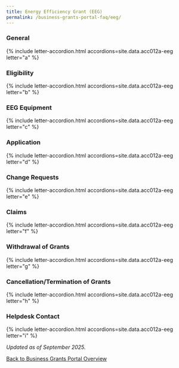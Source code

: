 ```yaml
---
title: Energy Efficiency Grant (EEG)
permalink: /business-grants-portal-faq/eeg/
---
```


### General

{% include letter-accordion.html accordions=site.data.acc012a-eeg letter="a" %}

### Eligibility

{% include letter-accordion.html accordions=site.data.acc012a-eeg letter="b" %}

### EEG Equipment

{% include letter-accordion.html accordions=site.data.acc012a-eeg letter="c" %}

### Application

{% include letter-accordion.html accordions=site.data.acc012a-eeg letter="d" %}

### Change Requests

{% include letter-accordion.html accordions=site.data.acc012a-eeg letter="e" %}

### Claims

{% include letter-accordion.html accordions=site.data.acc012a-eeg letter="f" %}

### Withdrawal of Grants

{% include letter-accordion.html accordions=site.data.acc012a-eeg letter="g" %}

### Cancellation/Termination of Grants

{% include letter-accordion.html accordions=site.data.acc012a-eeg letter="h" %}

### Helpdesk Contact

{% include letter-accordion.html accordions=site.data.acc012a-eeg letter="i" %}

<em>Updated as of September 2025.</em>

[Back to Business Grants Portal Overview](/business-grants-portal/)
